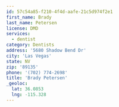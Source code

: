 ```yaml
---
id: 57c54a85-f210-4f4d-aafe-21c5d974f2e1
first_name: Brady
last_name: Petersen
license: DMD
services:
  - dentist
category: Dentists
address: '5680 Shadow Bend Dr'
city: 'Las Vegas'
state: NV
zip: '89135'
phone: '(702) 774-2698'
title: 'Brady Petersen'
_geoloc:
  lat: 36.0853
  lng: -115.328
---
```

